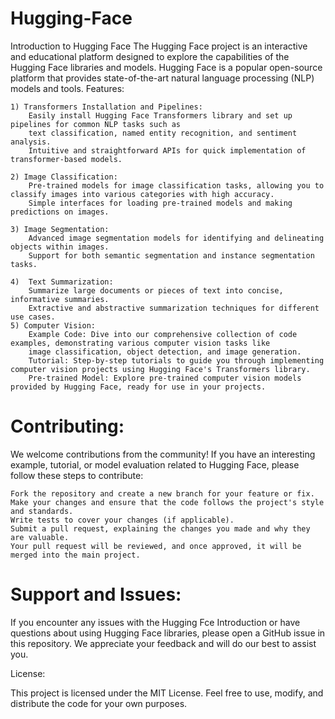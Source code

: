 # Hugging-Face

Introduction to Hugging Face
The Hugging Face project is an interactive and educational platform designed to explore the capabilities of the Hugging Face libraries and models.
Hugging Face is a popular open-source platform that provides state-of-the-art natural language processing (NLP) models and tools. 
Features:

    1) Transformers Installation and Pipelines:
        Easily install Hugging Face Transformers library and set up pipelines for common NLP tasks such as 
        text classification, named entity recognition, and sentiment analysis.
        Intuitive and straightforward APIs for quick implementation of transformer-based models.

    2) Image Classification:
        Pre-trained models for image classification tasks, allowing you to classify images into various categories with high accuracy.
        Simple interfaces for loading pre-trained models and making predictions on images.

    3) Image Segmentation:
        Advanced image segmentation models for identifying and delineating objects within images.
        Support for both semantic segmentation and instance segmentation tasks.

    4)  Text Summarization:
        Summarize large documents or pieces of text into concise, informative summaries.
        Extractive and abstractive summarization techniques for different use cases.
    5) Computer Vision: 
        Example Code: Dive into our comprehensive collection of code examples, demonstrating various computer vision tasks like 
        image classification, object detection, and image generation.
        Tutorial: Step-by-step tutorials to guide you through implementing computer vision projects using Hugging Face's Transformers library.
        Pre-trained Model: Explore pre-trained computer vision models provided by Hugging Face, ready for use in your projects.


# Contributing:

We welcome contributions from the community! If you have an interesting example, tutorial, or model evaluation related to Hugging Face, please follow these steps to contribute:

    Fork the repository and create a new branch for your feature or fix.
    Make your changes and ensure that the code follows the project's style and standards.
    Write tests to cover your changes (if applicable).
    Submit a pull request, explaining the changes you made and why they are valuable.
    Your pull request will be reviewed, and once approved, it will be merged into the main project.

# Support and Issues:

If you encounter any issues with the Hugging Fce Introduction or have questions about using Hugging Face libraries, please open a GitHub issue in this repository. We appreciate your feedback and will do our best to assist you.

License:

This project is licensed under the MIT License. Feel free to use, modify, and distribute the code for your own purposes.
